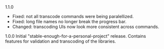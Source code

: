 1.1.0
- Fixed: not all transcode commands were being paralellized.
- Fixed: long file names no longer break the progress bar.
- Changed: transcoding UIs now look more consistent across commands.

1.0.0
Initial "stable-enough-for-a-personal-project" release.
Contains features for validation and transcoding of the libraries.

